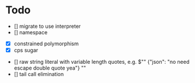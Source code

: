# Todo

- [] migrate to use interpreter
- [] namespace
- [x] constrained polymorphism
- [x] cps sugar
- [] raw string literal with variable length quotes, e.g. $"" {"json": "no need escape double quote yea"} ""
- [] tail call elimination
